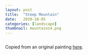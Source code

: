```yaml
---
layout: post
title:  "Steep Mountain"
date:   2020-10-05
categories: [landscape]
thumbnail: mountains4.png
---
```


<img src="{{ '/img/mountains4.png' | relative_url }}" alt="">

Copied from an original painting [here](http://happylittletreesstudio.blogspot.com/2011/03/steeper-mountains.html).
